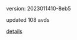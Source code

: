 version: 2023011410-8eb5

updated 108 avds

[details](https://github.com/0x74f917491bfa7ebfa379/ali_avd_db/blob/master/change_log/2023/01/14/10/8eb5.txt)